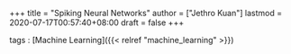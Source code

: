 +++
title = "Spiking Neural Networks"
author = ["Jethro Kuan"]
lastmod = 2020-07-17T00:57:40+08:00
draft = false
+++

tags
: [Machine Learning]({{< relref "machine_learning" >}})
